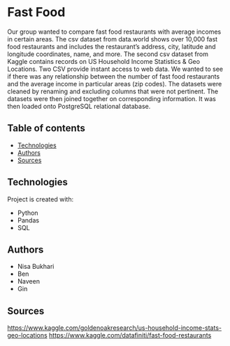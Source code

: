 # Fast Food

Our group wanted to compare fast food restaurants with average incomes in certain areas. The csv dataset from data.world shows over 10,000 fast food restaurants and includes the restaurant’s address, city, latitude and longitude coordinates, name, and more. The second csv dataset from Kaggle contains records on US Household Income Statistics & Geo Locations. Two CSV provide instant access to web data.
We wanted to see if there was any relationship between the number of fast food restaurants and the average income in particular areas (zip codes). The datasets were cleaned by renaming and excluding columns that were not pertinent. The datasets were then joined together on corresponding information.
It was then loaded onto PostgreSQL relational database.


## Table of contents
* [Technologies](#technologies)
* [Authors](#authors)
* [Sources](#sources)
	
## Technologies
Project is created with:
* Python
* Pandas
* SQL


## Authors
* Nisa Bukhari
* Ben
* Naveen
* Gin


## Sources

https://www.kaggle.com/goldenoakresearch/us-household-income-stats-geo-locations
https://www.kaggle.com/datafiniti/fast-food-restaurants

